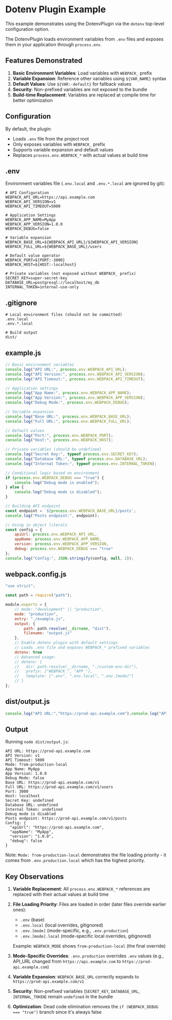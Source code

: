 # Dotenv Plugin Example

This example demonstrates using the DotenvPlugin via the `dotenv` top-level configuration option.

The DotenvPlugin loads environment variables from `.env` files and exposes them in your application through `process.env`.

## Features Demonstrated

1. **Basic Environment Variables**: Load variables with `WEBPACK_` prefix
2. **Variable Expansion**: Reference other variables using `${VAR_NAME}` syntax
3. **Default Values**: Use `${VAR:-default}` for fallback values
4. **Security**: Non-prefixed variables are not exposed to the bundle
5. **Build-time Replacement**: Variables are replaced at compile time for better optimization

## Configuration

By default, the plugin:
- Loads `.env` file from the project root
- Only exposes variables with `WEBPACK_` prefix
- Supports variable expansion and default values
- Replaces `process.env.WEBPACK_*` with actual values at build time

## .env

Environment variables file (`.env.local` and `.env.*.local` are ignored by git):

```
# API Configuration
WEBPACK_API_URL=https://api.example.com
WEBPACK_API_VERSION=v1
WEBPACK_API_TIMEOUT=5000

# Application Settings
WEBPACK_APP_NAME=MyApp
WEBPACK_APP_VERSION=1.0.0
WEBPACK_DEBUG=false

# Variable expansion
WEBPACK_BASE_URL=${WEBPACK_API_URL}/${WEBPACK_API_VERSION}
WEBPACK_FULL_URL=${WEBPACK_BASE_URL}/users

# Default value operator
WEBPACK_PORT=${PORT:-3000}
WEBPACK_HOST=${HOST:-localhost}

# Private variables (not exposed without WEBPACK_ prefix)
SECRET_KEY=super-secret-key
DATABASE_URL=postgresql://localhost/my_db
INTERNAL_TOKEN=internal-use-only
```

## .gitignore

```
# Local environment files (should not be committed)
.env.local
.env.*.local

# Build output
dist/
```

## example.js

```javascript
// Basic environment variables
console.log("API URL:", process.env.WEBPACK_API_URL);
console.log("API Version:", process.env.WEBPACK_API_VERSION);
console.log("API Timeout:", process.env.WEBPACK_API_TIMEOUT);

// Application settings
console.log("App Name:", process.env.WEBPACK_APP_NAME);
console.log("App Version:", process.env.WEBPACK_APP_VERSION);
console.log("Debug Mode:", process.env.WEBPACK_DEBUG);

// Variable expansion
console.log("Base URL:", process.env.WEBPACK_BASE_URL);
console.log("Full URL:", process.env.WEBPACK_FULL_URL);

// Default values
console.log("Port:", process.env.WEBPACK_PORT);
console.log("Host:", process.env.WEBPACK_HOST);

// Private variables (should be undefined)
console.log("Secret Key:", typeof process.env.SECRET_KEY);
console.log("Database URL:", typeof process.env.DATABASE_URL);
console.log("Internal Token:", typeof process.env.INTERNAL_TOKEN);

// Conditional logic based on environment
if (process.env.WEBPACK_DEBUG === "true") {
	console.log("Debug mode is enabled");
} else {
	console.log("Debug mode is disabled");
}

// Building API endpoint
const endpoint = `${process.env.WEBPACK_BASE_URL}/posts`;
console.log("Posts endpoint:", endpoint);

// Using in object literals
const config = {
	apiUrl: process.env.WEBPACK_API_URL,
	appName: process.env.WEBPACK_APP_NAME,
	version: process.env.WEBPACK_APP_VERSION,
	debug: process.env.WEBPACK_DEBUG === "true"
};
console.log("Config:", JSON.stringify(config, null, 2));
```

## webpack.config.js

```javascript
"use strict";

const path = require("path");

module.exports = {
	// mode: "development" || "production",
	mode: "production",
	entry: "./example.js",
	output: {
		path: path.resolve(__dirname, "dist"),
		filename: "output.js"
	},
	// Enable dotenv plugin with default settings
	// Loads .env file and exposes WEBPACK_* prefixed variables
	dotenv: true
	// Advanced usage:
	// dotenv: {
	//   dir: path.resolve(__dirname, "./custom-env-dir"),
	//   prefix: ["WEBPACK_", "APP_"],
	//   template: [".env", ".env.local", ".env.[mode]"]
	// }
};
```

## dist/output.js

```javascript
console.log("API URL:","https://prod-api.example.com"),console.log("API Version:","v1"),console.log("API Timeout:","5000"),console.log("App Name:","MyApp"),console.log("App Version:","1.0.0"),console.log("Debug Mode:","false"),console.log("Base URL:","https://prod-api.example.com/v1"),console.log("Full URL:","https://prod-api.example.com/v1/users"),console.log("Port:","3000"),console.log("Host:","localhost"),console.log("Secret Key:",typeof process.env.SECRET_KEY),console.log("Database URL:",typeof process.env.DATABASE_URL),console.log("Internal Token:",typeof process.env.INTERNAL_TOKEN),console.log("Debug mode is disabled"),console.log("Posts endpoint:","https://prod-api.example.com/v1/posts"),console.log("Config:",JSON.stringify({apiUrl:"https://prod-api.example.com",appName:"MyApp",version:"1.0.0",debug:!1},null,2));
```

## Output

Running `node dist/output.js`:

```
API URL: https://prod-api.example.com
API Version: v1
API Timeout: 5000
Mode: from-production-local
App Name: MyApp
App Version: 1.0.0
Debug Mode: false
Base URL: https://prod-api.example.com/v1
Full URL: https://prod-api.example.com/v1/users
Port: 3000
Host: localhost
Secret Key: undefined
Database URL: undefined
Internal Token: undefined
Debug mode is disabled
Posts endpoint: https://prod-api.example.com/v1/posts
Config: {
  "apiUrl": "https://prod-api.example.com",
  "appName": "MyApp",
  "version": "1.0.0",
  "debug": false
}
```

Note: `Mode: from-production-local` demonstrates the file loading priority - it comes from `.env.production.local` which has the highest priority.

## Key Observations

1. **Variable Replacement**: All `process.env.WEBPACK_*` references are replaced with their actual values at build time
2. **File Loading Priority**: Files are loaded in order (later files override earlier ones):
   - `.env` (base)
   - `.env.local` (local overrides, gitignored)
   - `.env.[mode]` (mode-specific, e.g., `.env.production`)
   - `.env.[mode].local` (mode-specific local overrides, gitignored)
   
   Example: `WEBPACK_MODE` shows `from-production-local` (the final override)
3. **Mode-Specific Overrides**: `.env.production` overrides `.env` values (e.g., API_URL changed from `https://api.example.com` to `https://prod-api.example.com`)
4. **Variable Expansion**: `WEBPACK_BASE_URL` correctly expands to `https://prod-api.example.com/v1`
5. **Security**: Non-prefixed variables (`SECRET_KEY`, `DATABASE_URL`, `INTERNAL_TOKEN`) remain `undefined` in the bundle
6. **Optimization**: Dead code elimination removes the `if (WEBPACK_DEBUG === "true")` branch since it's always false

